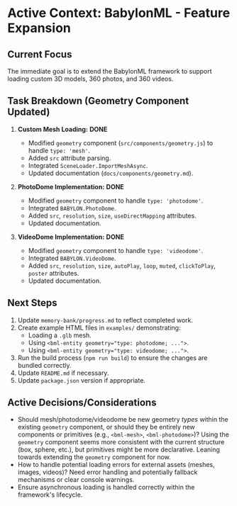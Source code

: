 # Active Context: BabylonML - Feature Expansion

## Current Focus

The immediate goal is to extend the BabylonML framework to support loading custom 3D models, 360 photos, and 360 videos.

## Task Breakdown (Geometry Component Updated)

1.  **Custom Mesh Loading:** **DONE**
    *   Modified `geometry` component (`src/components/geometry.js`) to handle `type: 'mesh'`.
    *   Added `src` attribute parsing.
    *   Integrated `SceneLoader.ImportMeshAsync`.
    *   Updated documentation (`docs/components/geometry.md`).

2.  **PhotoDome Implementation:** **DONE**
    *   Modified `geometry` component to handle `type: 'photodome'`.
    *   Integrated `BABYLON.PhotoDome`.
    *   Added `src`, `resolution`, `size`, `useDirectMapping` attributes.
    *   Updated documentation.

3.  **VideoDome Implementation:** **DONE**
    *   Modified `geometry` component to handle `type: 'videodome'`.
    *   Integrated `BABYLON.VideoDome`.
    *   Added `src`, `resolution`, `size`, `autoPlay`, `loop`, `muted`, `clickToPlay`, `poster` attributes.
    *   Updated documentation.

## Next Steps

1.  Update `memory-bank/progress.md` to reflect completed work.
2.  Create example HTML files in `examples/` demonstrating:
    *   Loading a `.glb` mesh.
    *   Using `<bml-entity geometry="type: photodome; ...">`.
    *   Using `<bml-entity geometry="type: videodome; ...">`.
3.  Run the build process (`npm run build`) to ensure the changes are bundled correctly.
4.  Update `README.md` if necessary.
5.  Update `package.json` version if appropriate.

## Active Decisions/Considerations

-   Should mesh/photodome/videodome be new geometry *types* within the existing `geometry` component, or should they be entirely new components or primitives (e.g., `<bml-mesh>`, `<bml-photodome>`)? Using the `geometry` component seems more consistent with the current structure (box, sphere, etc.), but primitives might be more declarative. Leaning towards extending the `geometry` component for now.
-   How to handle potential loading errors for external assets (meshes, images, videos)? Need error handling and potentially fallback mechanisms or clear console warnings.
-   Ensure asynchronous loading is handled correctly within the framework's lifecycle.
